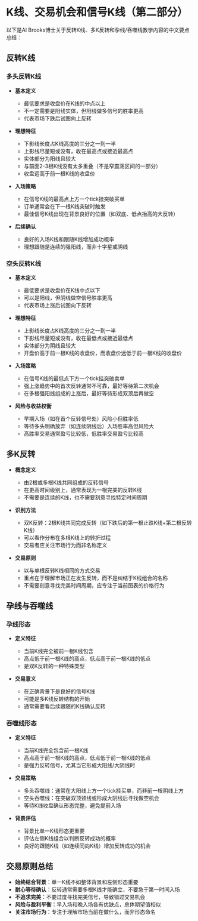 # K线、交易机会和信号K线（第二部分）

以下是Al Brooks博士关于反转K线、多K反转和孕线/吞噬线教学内容的中文要点总结：

## 反转K线

### 多头反转K线
- **基本定义**
  - 最低要求是收盘价在K线的中点以上
  - 不一定需要是阳线实体，但阳线做多信号的胜率更高
  - 代表市场下跌后试图向上反转

- **理想特征**
  - 下影线长度占K线高度的三分之一到一半
  - 上影线尽量短或没有，收在最高点或接近最高点
  - 实体部分为阳线且较大
  - 与前面2-3根K线没有太多重叠（不是窄震荡区间的一部分）
  - 收盘远高于前一根K线的收盘价

- **入场策略**
  - 在信号K线的最高点上方一个tick挂突破买单
  - 订单通常会在下一根K线突破时触发
  - 最佳信号K线出现在背景良好的位置（如双底、低点抬高的大反转）

- **后续确认**
  - 良好的入场K线和跟随K线增加成功概率
  - 理想跟随是连续的强阳线，而非十字星或阴线

### 空头反转K线
- **基本定义**
  - 最低要求是收盘价在K线中点以下
  - 可以是阳线，但阴线做空信号胜率更高
  - 代表市场上涨后试图向下反转

- **理想特征**
  - 上影线长度占K线高度的三分之一到一半
  - 下影线尽量短或没有，收在最低点或接近最低点
  - 实体部分为阴线且较大
  - 开盘价高于前一根K线的收盘价，而收盘价远低于前一根K线的收盘价

- **入场策略**
  - 在信号K线的最低点下方一个tick挂突破卖单
  - 强上涨趋势中的首次反转通常不可靠，最好等待第二次机会
  - 在多根强阳线组成的上涨后，最好等待形成双顶后再做空

- **风险与收益权衡**
  - 早期入场（如在首个反转信号处）风险小但胜率低
  - 等待多头明确放弃（如连续阴线后）入场胜率高但风险大
  - 高胜率交易通常盈亏比较低，低胜率交易盈亏比较高

## 多K反转

- **概念定义**
  - 由2根或多根K线共同组成的反转信号
  - 在更高时间级别上，通常表现为一根完美的反转K线
  - 不需要是连续的K线，也不需要刻意寻找特定时间周期

- **识别方法**
  - 双K反转：2根K线共同完成反转（如下跌后的第一根止跌K线+第二根反转K线）
  - 可以看作分布在多根K线上的转折过程
  - 交易者应关注市场行为而非名称定义

- **交易原则**
  - 以与单根反转K线相同的方式交易
  - 重点在于理解市场正在发生反转，而不是纠结于K线组合的名称
  - 不需要刻意寻找完美时间周期，应专注于当前图表的价格行为

## 孕线与吞噬线

### 孕线形态
- **定义特征**
  - 当前K线完全被前一根K线包含
  - 高点低于前一根K线的高点，低点高于前一根K线的低点
  - 是双K反转的一种特殊类型

- **交易意义**
  - 在正确背景下是良好的信号K线
  - 可能是多K线反转结构的开始
  - 通常需要看后续跟随的K线确认反转

### 吞噬线形态
- **定义特征**
  - 当前K线完全包含前一根K线
  - 高点高于前一根K线的高点，低点低于前一根K线的低点
  - 是强力反转信号，尤其当它形成大阳线/大阴线时

- **交易策略**
  - 多头吞噬线：通常在大阳线上方一个tick挂买单，而非前一根阴线上方
  - 空头吞噬线：在突破双顶颈线或形成大阴线后寻找做空机会
  - 等待K线收盘确认形态完整，避免提前入场

- **背景评估**
  - 背景比单一K线形态更重要
  - 评估左侧K线组合以判断反转成功的概率
  - 良好的跟随K线（如连续同向K线）增加反转成功的机会

## 交易原则总结
- **始终结合背景**：单一K线不如整体背景和左侧形态重要
- **耐心等待确认**：反转通常需要多根K线才能确立，不要急于第一时间入场
- **不追求完美**：不要过度寻找完美信号，导致错过交易机会
- **风险与盈利平衡**：早入场和晚入场各有优缺点，总体期望值相似
- **关注市场行为**：专注于理解市场当前在做什么，而非形态命名 